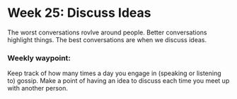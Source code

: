 # Week 25: Discuss Ideas

The worst conversations rovlve around people. Better conversations highlight things. The best conversations are when we discuss ideas.

### Weekly waypoint:
Keep track of how many times a day you engage in (speaking or listening to) gossip. Make a point of having an idea to discuss each time you
meet up with another person.


